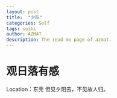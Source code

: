 ```yaml
---
layout: post
title:  "夕阳"
categories: Self
tags: suibi
author: AZMAT
description: The read me page of azmat.
---
```


观日落有感
====
Location：东莞
但见夕阳去，不见故人归。

